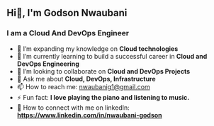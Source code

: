 ##          Hi👋, I'm Godson Nwaubani
###   I am a Cloud And DevOps Engineer  


- 🔭 I’m expanding my knowledge on __Cloud technologies__
- 🌱 I’m currently learning to build a successful career in __Cloud and DevOps Engineering__
- 👯 I’m looking to collaborate on __Cloud and DevOps Projects__
- 💬 Ask me about __Cloud, DevOps, Infrastructure__
- 📫 How to reach me: nwaubanig1@gmail.com
- ⚡ Fun fact: __I love playing the piano and listening to music.__
- 💬 How to connect with me on linkedIn: __https://www.linkedin.com/in/nwaubani-godson__
